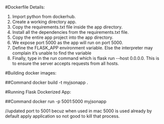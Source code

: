 #Dockerfile Details:

1) Import python from dockerhub.
2) Create a working directory app.
3) Copy the requirements.txt file inside the app directory.
4) Install all the dependencies from the requirements.txt file.
5) Copy the entire app project into the app directory.
6) We expose port 5000 as the app will run on port 5000.
7) Define the FLASK_APP environment variable. Else the interpreter may complain it’s unable to find the variable
8) Finally, type in the run command which is flask run --host 0.0.0.0. This is to ensure the server accepts requests from all hosts.



#Building docker images:

##Command
docker build -t myjsonapp .

#Running Flask Dockerized App:

##Command
docker run -p 5001:5000 myjsonapp


//updated port to 5001 becuz when used in mac 5000 is used already by default apply application so not good to kill that process.
